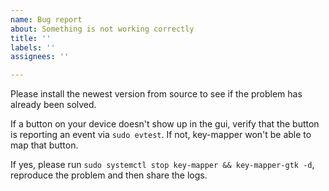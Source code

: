 ```yaml
---
name: Bug report
about: Something is not working correctly
title: ''
labels: ''
assignees: ''

---
```


Please install the newest version from source to see if the problem has already been solved.

If a button on your device doesn't show up in the gui, verify that the button is reporting an event via `sudo evtest`. If not, key-mapper won't be able to map that button.

If yes, please run `sudo systemctl stop key-mapper && key-mapper-gtk -d`, reproduce the problem and then share the logs.
